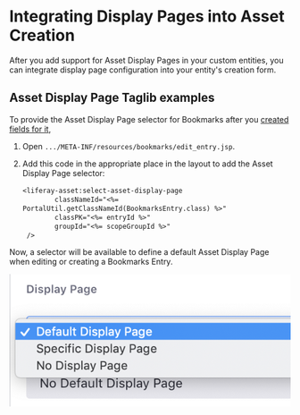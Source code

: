 # Integrating Display Pages into Asset Creation

After you add support for Asset Display Pages in your custom entities,
you can integrate display page configuration into your entity's creation form.

## Asset Display Page Taglib examples

To provide the Asset Display Page selector for Bookmarks after you 
[created fields for it](/developer/frameworks/-/knowledge_base/7-2/creating-a-display-contributor),

1.  Open `.../META-INF/resources/bookmarks/edit_entry.jsp`.

2.  Add this code in the appropriate place in the layout to add the Asset 
    Display Page selector:

        <liferay-asset:select-asset-display-page
            	classNameId="<%= PortalUtil.getClassNameId(BookmarksEntry.class) %>"
            	classPK="<%= entryId %>"
            	groupId="<%= scopeGroupId %>"
         />

Now, a selector will be available to define a default Asset Display Page when 
editing or creating a Bookmarks Entry.

![Figure X: You need to add the Display Page selection to your asset's create/edit page to define the Display Page for each instance of that asset.](../../../images/display-pages-select-default-display-page.png)
